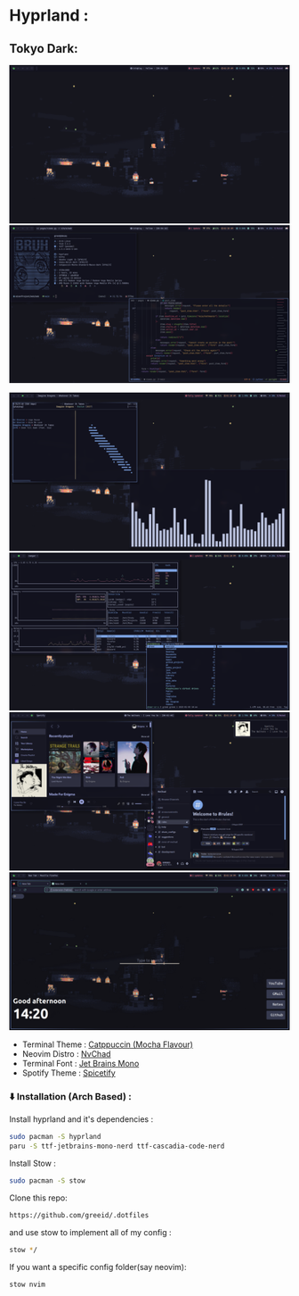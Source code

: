 # Hyprland :

## Tokyo Dark:

![hypr1](./.screenshots/td-desktop.png) ![hypr2](./.screenshots/td-fetch_vi.png)

![hypr3](./.screenshots/td-ncmp_cava.png)
![hypr6](./.screenshots/td-btm_rngr.png)
![hypr4](./.screenshots/td-spotf_disc.png) ![hypr5](./.screenshots/td-ff.png)

- Terminal Theme :
  [Catppuccin (Mocha Flavour)](https://github.com/catppuccin/alacritty)
- Neovim Distro : [NvChad](https://nvchad.com)
- Terminal Font :
  [Jet Brains Mono](https://github.com/ryanoasis/nerd-fonts/releases/download/v2.3.3/JetBrainsMono.zip)
- Spotify Theme : [Spicetify](https://spicetify.app/)

### :arrow_down: Installation (Arch Based) :

Install hyprland and it's dependencies :

```bash
sudo pacman -S hyprland
paru -S ttf-jetbrains-mono-nerd ttf-cascadia-code-nerd
```

Install Stow :

```bash
sudo pacman -S stow
```

Clone this repo:

```bash
https://github.com/greeid/.dotfiles
```

and use stow to implement all of my config :

```bash
stow */
```

If you want a specific config folder(say neovim):

```bash
stow nvim
```
